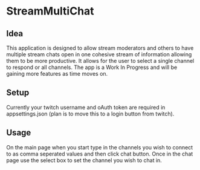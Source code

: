 # StreamMultiChat

## Idea
This application is designed to allow stream moderators and others to have multiple stream chats open in one cohesive stream of information allowing them to be more productive.
It allows for the user to select a single channel to respond or all channels. The app is a Work In Progress and will be gaining more features as time moves on.


## Setup
Currently your twitch username and oAuth token are required in appsettings.json (plan is to move this to a login button from twitch).

## Usage
On the main page when you start type in the channels you wish to connect to as comma seperated values and then click chat button.
Once in the chat page use the select box to set the channel you wish to chat in.